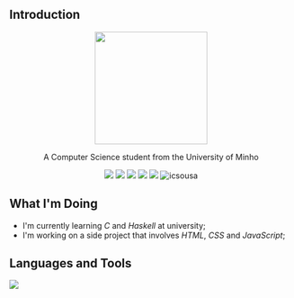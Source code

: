 ## Introduction
<div align="center">
<a href="https://github.com/icsousa"> <img src= "https://github.com/icsousa/icsousa/assets/115634463/758691a6-89fc-415a-9757-3fbe97a2b641" width="200px" /> </a>
<p align="center"> A Computer Science student from the University of Minho </p> 
<p align="center">
  <a href="https://mail.google.com/mail/u/0/?tab=rm&ogbl#inbox?compose=CllgCJZXhHHSkVzgDcHMjFNrSNlbLVgmGJpKWpLsLlPRGsVBtwdPNwcnCcGGLbkmlvfvQsGXTML" target="blank"><img src="https://img.shields.io/badge/Gmail-D14836?style=for-the-badge&logo=gmail&logoColor=white" /></a>
  <a href="https://api.whatsapp.com/send?phone=351913071038&text=hi!" target="blank"><img src="https://img.shields.io/badge/WhatsApp-25D366?style=for-the-badge&logo=whatsapp&logoColor=white" /></a>
  <a href="https://instagram.com/ivoocks" target="blank"><img src="https://img.shields.io/badge/Instagram-E4405F?style=for-the-badge&logo=instagram&logoColor=white" /></a>
  <a href="https://twitter.com/ivoocks" target="blank"><img src="https://img.shields.io/badge/X-000000?style=for-the-badge&logo=x&logoColor=white" /></a>
  <a href="https://open.spotify.com/user/31ieygjysp6mcstobxgbm7nwbh7e" target="blank"><img src="https://img.shields.io/badge/Spotify-1ED760?&style=for-the-badge&logo=spotify&logoColor=white" /></a>
 <img src="https://komarev.com/ghpvc/?username=icsousa&&style=for-the-badge&color=blue" alt="icsousa" /> </div>

## What I'm Doing
- I'm currently learning *C* and *Haskell* at university;
- I'm working on a side project that involves *HTML*, *CSS* and *JavaScript*;

## Languages and Tools
<p align="left"> <img src="https://skillicons.dev/icons?i=c,haskell,html,css,javascript,linux,vscode,git,github,matlab,ps"> </a> </p>


